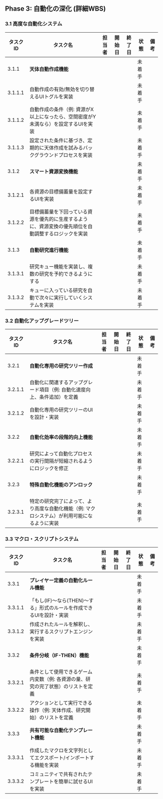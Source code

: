 ## Phase 3: 自動化の深化 (詳細WBS)

### 3.1 高度な自動化システム

| タスクID | タスク名 | 担当者 | 開始日 | 終了日 | 状態 | 備考 |
|---|---|---|---|---|---|---|
| 3.1.1 | **天体自動作成機能** | | | | 未着手 | | 
| 3.1.1.1 | 自動作成の有効/無効を切り替えるUIトグルを実装 | | | | 未着手 | | 
| 3.1.1.2 | 自動作成の条件（例: 資源がX以上になったら、空間密度がY未満なら）を設定するUIを実装 | | | | 未着手 | | 
| 3.1.1.3 | 設定された条件に基づき、定期的に天体作成を試みるバックグラウンドプロセスを実装 | | | | 未着手 | | 
| 3.1.2 | **スマート資源変換機能** | | | | 未着手 | | 
| 3.1.2.1 | 各資源の目標備蓄量を設定するUIを実装 | | | | 未着手 | | 
| 3.1.2.2 | 目標備蓄量を下回っている資源を優先的に生産するように、資源変換の優先順位を自動調整するロジックを実装 | | | | 未着手 | | 
| 3.1.3 | **自動研究進行機能** | | | | 未着手 | | 
| 3.1.3.1 | 研究キュー機能を実装し、複数の研究を予約できるようにする | | | | 未着手 | | 
| 3.1.3.2 | キューに入っている研究を自動で次々に実行していくシステムを実装 | | | | 未着手 | | 

### 3.2 自動化アップグレードツリー

| タスクID | タスク名 | 担当者 | 開始日 | 終了日 | 状態 | 備考 |
|---|---|---|---|---|---|---|
| 3.2.1 | **自動化専用の研究ツリー作成** | | | | 未着手 | | 
| 3.2.1.1 | 自動化に関連するアップグレード項目（例: 自動化速度向上、条件追加）を定義 | | | | 未着手 | | 
| 3.2.1.2 | 自動化専用の研究ツリーのUIを設計・実装 | | | | 未着手 | | 
| 3.2.2 | **自動化効率の段階的向上機能** | | | | 未着手 | | 
| 3.2.2.1 | 研究によって自動化プロセスの実行間隔が短縮されるようにロジックを修正 | | | | 未着手 | | 
| 3.2.3 | **特殊自動化機能のアンロック** | | | | 未着手 | | 
| 3.2.3.1 | 特定の研究完了によって、より高度な自動化機能（例: マクロシステム）が利用可能になるように実装 | | | | 未着手 | | 

### 3.3 マクロ・スクリプトシステム

| タスクID | タスク名 | 担当者 | 開始日 | 終了日 | 状態 | 備考 |
|---|---|---|---|---|---|---|
| 3.3.1 | **プレイヤー定義の自動化ルール機能** | | | | 未着手 | | 
| 3.3.1.1 | 「もし(IF)～なら(THEN)～する」形式のルールを作成できるUIを設計・実装 | | | | 未着手 | | 
| 3.3.1.2 | 作成されたルールを解釈し、実行するスクリプトエンジンを実装 | | | | 未着手 | | 
| 3.3.2 | **条件分岐（IF-THEN）機能** | | | | 未着手 | | 
| 3.3.2.1 | 条件として使用できるゲーム内変数（例: 各資源の量、研究の完了状態）のリストを定義 | | | | 未着手 | | 
| 3.3.2.2 | アクションとして実行できる操作（例: 天体作成、研究開始）のリストを定義 | | | | 未着手 | | 
| 3.3.3 | **共有可能な自動化テンプレート機能** | | | | 未着手 | | 
| 3.3.3.1 | 作成したマクロを文字列としてエクスポート/インポートする機能を実装 | | | | 未着手 | | 
| 3.3.3.2 | コミュニティで共有されたテンプレートを簡単に試せるUIを実装 | | | | 未着手 | | 
